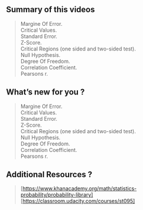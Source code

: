 ## Summary of this videos

> Margine Of Error.<br>
> Critical Values.<br>
> Standard Error.<br>
> Z-Score.<br>
> Critical Regions (one sided and two-sided test).<br>
> Null Hypothesis.<br>
> Degree Of Freedom.<br>
> Correlation Coefficient.<br>
> Pearsons r.<br>



## What’s new for you ?

> Margine Of Error.<br>
> Critical Values.<br>
> Standard Error.<br>
> Z-Score.<br>
> Critical Regions (one sided and two-sided test).<br>
> Null Hypothesis.<br>
> Degree Of Freedom.<br>
> Correlation Coefficient.<br>
> Pearsons r.<br>

## Additional Resources ? 

> [https://www.khanacademy.org/math/statistics-probability/probability-library]
> [https://classroom.udacity.com/courses/st095]

